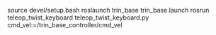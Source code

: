 

source devel/setup.bash
roslaunch trin_base trin_base.launch
rosrun teleop_twist_keyboard teleop_twist_keyboard.py cmd_vel:=/trin_base_controller/cmd_vel

